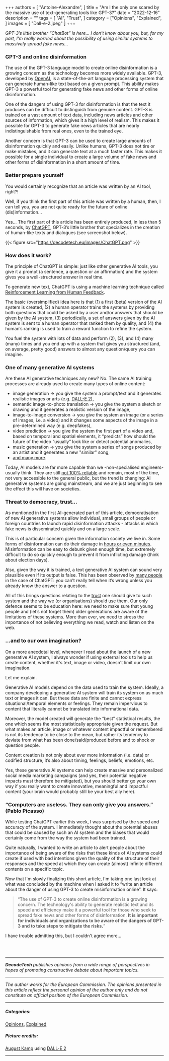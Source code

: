 +++
authors = [
    "Antoine-Alexandre", 
]
title = "Am I the only one scared by the massive use of text-generating tools like GPT-3?"
date = "2022-12-16"
description = ""
tags = [ "AI", "Trust",
]
category = ["Opinions", "Explained", ]
images = [
    "Dall-e-2.jpeg"
]
+++

*GPT-3’s little brother “ChatBot” is here… I don’t know about you, but, for my part, I'm really worried about the possibility of using similar systems to massively spread fake news…*

### GPT-3 and online disinformation
The use of the GPT-3 language model to create online disinformation is a growing concern as the technology becomes more widely available. GPT-3, developed by [OpenAI](https://openai.com/), is a state-of-the-art language processing system that can generate human-like text based on a given prompt. This ability makes GPT-3 a powerful tool for generating fake news and other forms of online disinformation.

One of the dangers of using GPT-3 for disinformation is that the text it produces can be difficult to distinguish from genuine content. GPT-3 is trained on a vast amount of text data, including news articles and other sources of information, which gives it a high level of realism. This makes it possible for GPT-3 to generate fake news articles that are nearly indistinguishable from real ones, even to the trained eye.

Another concern is that GPT-3 can be used to create large amounts of disinformation quickly and easily. Unlike humans, GPT-3 does not tire or make mistakes, and it can generate text at a much faster rate. This makes it possible for a single individual to create a large volume of fake news and other forms of disinformation in a short amount of time.

### Better prepare yourself
You would certainly recognize that an article was written by an AI tool, right?! 

Well, if you think the first part of this article was written by a human, then, I can tell you, you are not quite ready for the future of online (dis)information... 

Yes… The first part of this article has been entirely produced, in less than 5 seconds, by [ChatGPT](https://openai.com/blog/chatgpt/), GPT-3’s little brother that specializes in the creation of human-like texts and dialogues (see screenshot below). 

{{< figure src="https://decodetech.eu/images/ChatGPT.png" >}}

### How does it work?
The principle of ChatGPT is simple: just like other generative AI tools, you give it a prompt (a sentence, a question or an affirmation) and the system gives you a well-structured answer in real time. 

To generate new text, ChatGPT is using a machine learning technique called [Reinforcement Learning from Human Feedback](https://openai.com/blog/chatgpt/). 

The basic (oversimplified) idea here is that (1) a first (beta) version of the AI system is created, (2) a human operator trains the systems by providing both questions that could be asked by a user and/or answers that should be given by the AI system, (3) periodically, a set of answers given by the AI system is sent to a human operator that ranked them by quality, and (4) the human’s ranking is used to train a reward function to refine the system. 

You fuel the system with lots of data and perform (2), (3), and (4) many (many) times and you end up with a system that gives you structured (and, on average, pretty good) answers to almost any question/query you can imagine.


### One of many generative AI systems
Are these AI generative techniques any new? No. The same AI training processes are already used to create many types of online content: 

-	image generation -> you give the system a prompt/text and it generates realistic images or arts (e.g. [DALL-E 2](https://openai.com/dall-e-2/)), 
-	semantic image-to-photo translation -> you give the system a sketch or drawing and it generates a realistic version of the image, 
-	image-to-image conversion -> you give the system an image (or a series of images, i.e. a video) and it changes some aspects of the image in a pre-determined way (e.g. deepfakes), 
-	video prediction -> you give the system the first part of a video and, based on temporal and spatial elements, it “predicts” how should the future of the video “usually” look like or detect potential anomalies,
-	music generation -> you give the system a series of songs produced by an artist and it generates a new "similar" song,
-	[and many more](https://industrywired.com/top-10-applications-of-generative-ai-models-in-creative-work/).

Today, AI models are far more capable than we -non-specialised engineers- usually think. They are still [not 100% reliable](https://mashable.com/article/chatgpt-amazing-wrong) and remain, most of the time, not very accessible to the general public, but the trend is changing: AI generative systems are going mainstream, and we are just beginning to see the effect this will have on societies.
 

### Threat to democracy, trust… 
As mentioned in the first AI-generated part of this article, democratisation of new AI generative systems allow individual, small groups of people or foreign countries to launch rapid disinformation attacks - attacks in which fake news is disseminated quickly and on a large scale. 

This is of particular concern given the information society we live in. Some forms of disinformation can do their damage in [hours or even minutes](https://www.brookings.edu/research/how-to-deal-with-ai-enabled-disinformation/). Misinformation can be easy to debunk given enough time, but extremely difficult to do so quickly enough to prevent it from inflicting damage (think about election days).

Also, given the way it is trained, a text generative AI system can sound very plausible even if its output is false. This has been observed by [many people](https://www.bloomberg.com/news/articles/2022-12-07/openai-chatbot-so-good-it-can-fool-humans-even-when-it-s-wrong?leadSource=uverify%20wall) in the case of ChatGPT: you can’t really tell when it’s wrong unless you already know the answer to a question. 

All of this brings questions relating to the [trust](https://www.nytimes.com/2022/12/10/technology/ai-chat-bot-chatgpt.html) one should give to such system and the way we (or organisations) should use them. 
Our only defence seems to be education here: we need to make sure that young people and (let’s not forget them) older generations are aware of the limitations of these systems. More than ever, we need to stress the importance of not believing everything we read, watch and listen on the web.

### …and to our own imagination?
On a more anecdotal level, whenever I read about the launch of a new generative AI system, I always wonder if using external tools to help us create content, whether it's text, image or video, doesn't limit our own imagination. 

Let me explain. 

Generative AI models depend on the data used to train the system. Ideally, a company developing a generative AI system will train its system on as much text or images it can. But these data are finite and cannot express situational/temporal elements or feelings. They remain impervious to content that literally cannot be translated into informational data.

Moreover, the model created will generate the “best” statistical results, the one which seems the most statistically appropriate given the request. But what makes an article, image or whatever content impactful or remembered is not its tendency to be close to the mean, but rather its tendency to deviate from what has been done/said/produced before and to shock or question people.

Content creation is not only about ever more information (i.e. data) or codified structure, it’s also about timing, feelings, beliefs, emotions, etc. 

Yes, these generative AI systems can help create massive and personalized social media marketing campaigns (and yes, their potential negative impacts must therefore be mitigated), but you should better go your own way if you really want to create innovative, meaningful and impactful content (your brain would probably still be your best ally here). 

### “Computers are useless. They can only give you answers.” (Pablo Picasso)
While testing ChatGPT earlier this week, I was surprised by the speed and accuracy of the system. I immediately thought about the potential abuses that could be caused by such an AI system and the biases that would certainly come from the way the system had been trained. 

Quite naturally, I wanted to write an article to alert people about the importance of being aware of the risks that these kinds of AI systems could create if used with bad intentions given the quality of the structure of their responses and the speed at which they can create (almost) infinite different contents on a specific topic.

Now that I'm slowly finalizing this short article, I'm taking one last look at what was concluded by the machine when I asked it to “write an article about the danger of using GPT-3 to create misinformation online”. It says:  

> “The use of GPT-3 to create online disinformation is a growing concern. The technology's ability to generate realistic text and its speed and efficiency make it a powerful tool for those who seek to spread fake news and other forms of disinformation. **It is important for individuals and organizations to be aware of the dangers of GPT-3 and to take steps to mitigate the risks.**”

I have trouble admitting this, but I couldn't agree more...


##### &nbsp; 
***
***DecodeTech** publishes opinions from a wide range of perspectives in hopes of promoting constructive debate about important topics.*
***
*The author works for the European Commission. The opinions presented in this article reflect the personal opinion of the author only and do not constitute an official position of the European Commission.*
***

##### Categories:
[Opinions](https://decodetech.eu/category/opinions/), [Explained](https://decodetech.eu/category/explained/)

##### Picture credits: 
[August Kamp](https://openai.com/blog/dall-e-introducing-outpainting/) using [DALL-E 2](https://openai.com/dall-e-2/)
***